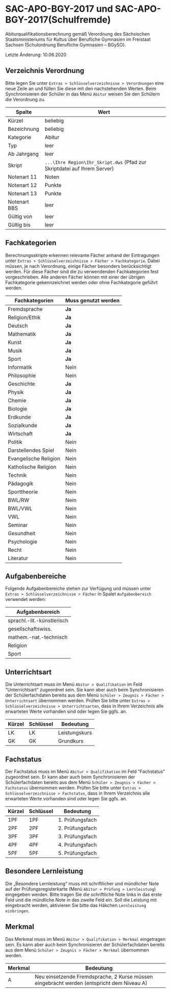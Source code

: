 # SAC-APO-BGY-2017 und SAC-APO-BGY-2017(Schulfremde)

Abiturqualifikationsberechnung gemäß Verordnung des Sächsischen Staatsministeriums für Kultus über Berufliche Gymnasien im Freistaat Sachsen (Schulordnung Berufliche Gymnasien – BGySO).

Letzte Änderung: 10.06.2020

## Verzeichnis Verordnung

Bitte legen Sie unter `Extras > Schlüsselverzeichnisse > Verordnungen` eine neue Zeile an und füllen Sie diese mit den nachstehenden Werten. Beim Synchronisieren der Schüler in das Menü `Abitur` weisen Sie den Schülern die Verordnung zu.

| Spalte       | Wert                                     |
|--------------|------------------------------------------|
| Kürzel       | beliebig                                 |
| Bezeichnung  | beliebig                                 |
| Kategorie    | Abitur                                   |
| Typ          | leer |
| Ab Jahrgang  | leer                                     |
| Skript       | ```...\Ihre Region\Ihr_Skript.dws``` (Pfad zur Skriptdatei auf Ihrem Server) |
| Notenart 11  | Noten                                    |
| Notenart 12  | Punkte                                   |
| Notenart 13  | Punkte                                   |
| Notenart BBS | leer                                     |
| Gültig von   | leer                                     |
| Gültig bis   | leer                                     |

## Fachkategorien

Berechnungsskripte erkennen relevante Fächer anhand der Eintragungen unter `Extras > Schlüsselverzeichnisse > Fächer > Fachkategorie`. 
Dabei müssen, je nach Verordnung, einige Fächer besonders berücksichtigt werden. Für diese Fächer sind die zu verwendenden Fachkategorien fest vorgeschrieben. Alle anderen Fächer können mit einer der übrigen Fachkategorie gekennzeichnet werden oder ohne Fachkategorie geführt werden.

|Fachkategorien|Muss genutzt werden|
|--|--|
|Fremdsprache|**Ja**|
|Religion/Ethik|**Ja**|
|Deutsch|**Ja**|
|Mathematik|**Ja**|
|Kunst|**Ja**|
|Musik|**Ja**|
|Sport|**Ja**|
|Informatik|Nein|
|Philosophie|Nein|
|Geschichte|**Ja**|
|Physik|**Ja**|
|Chemie|**Ja**|
|Biologie|**Ja**|
|Erdkunde|**Ja**|
|Sozialkunde|**Ja**|
|Wirtschaft|**Ja**|
|Politik|Nein|
|Darstellendes Spiel|Nein|
|Evangelische Religion|Nein|
|Katholische Religion|Nein|
|Technik|Nein|
|Pädagogik|Nein|
|Sporttheorie|Nein|
|BWL/RW|Nein|
|BWL/VWL|Nein|
|VWL|Nein|
|Seminar|Nein|
|Gesundheit|Nein|
|Psychologie|Nein|
|Recht|Nein|
|Literatur|Nein|

## Aufgabenbereiche

Folgende Aufgabenbereiche stehen zur Verfügung und müssen unter `Extras > Schlüsselverzeichnisse > Fächer` in Spalet `Aufgabenbereich` verwendet werden:

| Aufgabenbereich            |
|----------------------------|
| sprachl.-lit.-künstlerisch |
| gesellschaftswiss.         |
| mathem.-nat.-technisch     |
| Religion                   |
| Sport                      |

## Unterrichtsart

Die Unterrichtsart muss im Menü `Abitur > Qualifikation` im Feld "Unterrichtsart" zugeordnet sein. Sie kann aber auch beim Synchronisieren der Schülerfachdaten bereits aus dem Menü `Schüler > Zeugnis > Fächer > Unterrichtsart` übernommen werden.
Prüfen Sie bitte unter ```Extras > Schlüsselverzeichnisse > Unterrichtsarten```,  dass in Ihrem Verzeichnis alle erwarteten Werte vorhanden sind oder legen Sie ggfs. an.

| Kürzel | Schlüssel | Bedeutung     |
|--------|-----------|---------------|
| LK     | LK        | Leistungskurs |
| GK     | GK        | Grundkurs     |

## Fachstatus

Der Fachstatus muss im Menü `Abitur > Qualifikation` im Feld "Fachstatus" zugeordnet sein. Er kann aber auch beim Synchronisieren der Schülerfachdaten bereits aus dem Menü `Schüler > Zeugnis > Fächer > Fachstatus` übernommen werden.
Prüfen Sie bitte unter `Extras > Schlüsselverzeichnisse > Fachstatus`,  dass in Ihrem Verzeichnis alle erwarteten Werte vorhanden sind oder legen Sie ggfs. an.

| Kürzel | Schlüssel | Bedeutung       |
|--------|-----------|-----------------|
| 1PF    | 1PF       | 1. Prüfungsfach |
| 2PF    | 2PF       | 2. Prüfungsfach |
| 3PF    | 3PF       | 3. Prüfungsfach |
| 4PF    | 4PF       | 4. Prüfungsfach |
| 5PF    | 5PF       | 5. Prüfungsfach |

## Besondere Lernleistung

Die „Besondere Lernleistung“ muss mit schriftlicher und mündlicher Note auf der Prüfungsregisterkarte (Menü `Abitur > Prüfung > Lernleistung`) eingegeben werden. Bitte tragen Sie die schriftliche Note links in das erste Feld und die mündliche Note in das zweite Feld ein. Soll die Leistung mit eingebracht werden, aktivieren Sie bitte das Häkchen `Lernleistung einbringen`.

## Merkmal

Das Merkmal muss im Menü `Abitur > Qualifikation > Merkmal` eingetragen sein. Es kann aber auch beim Synchronisieren der Schülerfachdaten bereits aus dem Menü `Schüler > Zeugnis > Fächer > Merkmal` übernommen werden.

| Merkmal | Bedeutung                                |
|---------|------------------------------------------|
| A       | Neu einsetzende Fremdsprache, 2 Kurse müssen eingebracht werden (entspricht dem Niveau A) |
